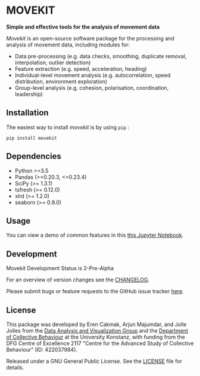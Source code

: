 # MOVEKIT

**Simple and effective tools for the analysis of movement data**

*Movekit* is an open-source software package for the processing and analysis of movement data, including modules for:

 - Data pre-processing (e.g. data checks, smoothing, duplicate removal, interpolation, outlier detection)
 - Feature extraction (e.g. speed, acceleration, heading)
 - Individual-level movement analysis (e.g. autocorrelation, speed distribution, environment exploration)
 - Group-level analysis (e.g. cohesion, polarisation, coordination, leadership)

## Installation
The easiest way to install *movekit* is by using `pip` :

    pip install movekit

## Dependencies
- Python >=3.5
- Pandas (>=0.20.3, <=0.23.4)
- SciPy (>= 1.3.1)
- tsfresh (>= 0.12.0)
- xlrd (>= 1.2.0)
- seaborn (>= 0.9.0)

## Usage
You can view a demo of common features in this
[this Jupyter Notebook](/examples/demo.ipynb).

## Development
Movekit Development Status is 2-Pre-Alpha

For an overview of version changes see the [CHANGELOG](https://github.com/dbvis-ukon/movekit/blob/master/CHANGELOG).

Please submit bugs or feature requests to the GitHub issue tracker [here](https://github.com/dbvis-ukon/movekit/issues).

## License
This package was developed by Eren Cakmak, Arjun Majumdar, and Jolle Jolles from the [Data Analysis and Visualization Group](https://www.vis.uni-konstanz.de/) and the [Department of Collective Behaviour](http://collectivebehaviour.com) at the University Konstanz, with funding from the DFG Centre of Excellence 2117 "Centre for the Advanced Study of Collective Behaviour" (ID: 422037984). 

Released under a GNU General Public License. See the [LICENSE](LICENSE) file for details.